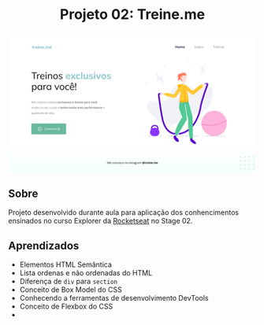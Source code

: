 <h1 style="text-align: center;">Projeto 02: Treine.me</h1>
<img style="text-align: center;" src="./images/screenshot.jpg"/>

## Sobre
Projeto desenvolvido durante aula para aplicação dos conhencimentos ensinados no curso Explorer da <a href="https://www.rocketseat.com.br/">Rocketseat</a> no Stage 02.

## Aprendizados
- Elementos HTML Semântica
- Lista ordenas e não ordenadas do HTML
- Diferença de `div` para `section`
- Conceito de Box Model do CSS
- Conhecendo a ferramentas de desenvolvimento DevTools
- Conceito de Flexbox do CSS
- 